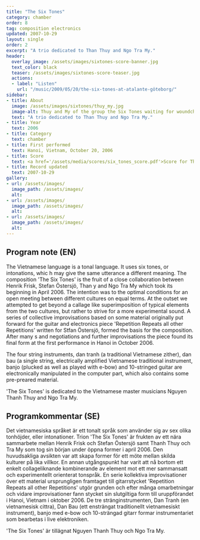 ```yaml
---
title: "The Six Tones"
category: chamber
order: 8
tag: composition electronics
updated: 2007-10-29
layout: single
order: 2
excerpt: "A trio dedicated to Than Thuy and Ngo Tra My."
header: 
  overlay_image: /assets/images/sixtones-score-banner.jpg
  text_color: black
  teaser: /assets/images/sixtones-score-teaser.jpg
  actions:
  - label: "Listen"
    url: "/music/2009/05/20/the-six-tones-at-atalante-göteborg/"
sidebar:
- title: About
  image: /assets/images/sixtones/thuy_my.jpg
  image-alt: Thuy and My of the group the Six Tones waiting for woundcheck.
  text: "A trio dedicated to Than Thuy and Ngo Tra My."
- title: Year
  text: 2006
- title: Category
  text: chamber
- title: First performed
  text: Hanoi, Vietnam, October 20, 2006
- title: Score
  text: <a href='/assets/media/scores/six_tones_score.pdf'>Score for The Six Tones</a>
- title: Record updated
  text: 2007-10-29
gallery:
- url: /assets/images/
  image_path: /assets/images/
  alt: 
- url: /assets/images/
  image_path: /assets/images/
  alt: 
- url: /assets/images/
  image_path: /assets/images/
  alt: 
---
```

<h2>Program note (EN)</h2>
The Vietnamese language is a tonal language. It uses six tones, or intonations, whic
h may give the same utterance a different meaning. The composition 'The Six Tones' is the fruit of a close collaboration between Henrik Frisk, Stefan Östersjö, Than y and Ngo Tra My which took its beginning in April 2006. The intention was to  the optimal conditions for an open meeting between different cultures on equal terms. At the outset we attempted to get beyond a callage like superimposition of typical elements from the two cultures, but rather to strive for a more experimental sound. A series of collective improvisations based on some material originally put forward for the guitar and electronics piece 'Repetition Repeats all other Repetitions' written for Stfan Östersjö, formed the basis for the composition. After many s and negotiations and further improvisations the piece found its final form at the  first performance in Hanoi in October 2006.
 
The four string instruments, dan tranh (a traditional Vietnamese zither), dan bau (a single string, electrically amplified Vietnamese traditional instrument, banjo (plucked as well as played with e-bow) and 10-stringed guitar are electronically manipulated in the computer part, which also contains some pre-preared material.
 
'The Six Tones' is dedicated to the Vietnamese master musicians Nguyen Thanh Thuy and Ngo Tra My.


<h2>Programkommentar (SE)</h2>
Det vietnamesiska språket är ett tonalt språk som använder sig av sex olika tonhöjder, eller intonationer. Trion 'The Six Tones' är frukten av ett nära sammarbete mellan Henrik Frisk och Stefan Östersjö samt Thanh Thuy och Tra My som tog sin början under öppna former i april 2006. Den huvudsakliga avsikten var att skapa former för ett möte mellan skilda kulturer på lika villkor. En annan utgångspunkt har varit att nå bortom ett enkelt collageliknande kombinerande av element mot ett mer sammansatt och experimentellt orienterat tonspråk. En serie kollektiva improvisationer över ett material ursprungligen framtaget till gitarrstycket 'Repetition Repeats all other Repetitions' utgör grunden och efter många omarbetningar och vidare improvisationer fann stycket sin slutgiltiga form till uruppförandet i Hanoi, Vietnam i oktober 2006. De tre stränginstrumenten, Dan Tranh (en vietnamesisk cittra), Dan Bau (ett ensträngat traditionellt vietnamesiskt instrument), banjo med e-bow och 10-strängad gitarr formar instrumentariet som bearbetas i live elektroniken.



'The Six Tones' är tillägnat Nguyen Thanh Thuy och Ngo Tra My.



